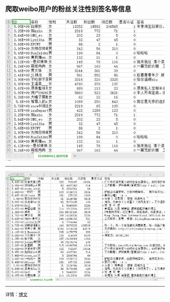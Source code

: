 ## 爬取weibo用户的粉丝关注性别签名等信息

![粉丝列表](images/1.png)

------

![关注列表](images/2.png)

------



详情：<a href="https://www.cnblogs.com/tk55/p/14128192.html"  target="_blank" >博文 </a>